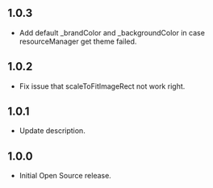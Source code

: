## 1.0.3

* Add default _brandColor and _backgroundColor in case resourceManager get theme failed.

## 1.0.2

* Fix issue that scaleToFitImageRect not work right.

## 1.0.1

* Update description.

## 1.0.0

* Initial Open Source release.

